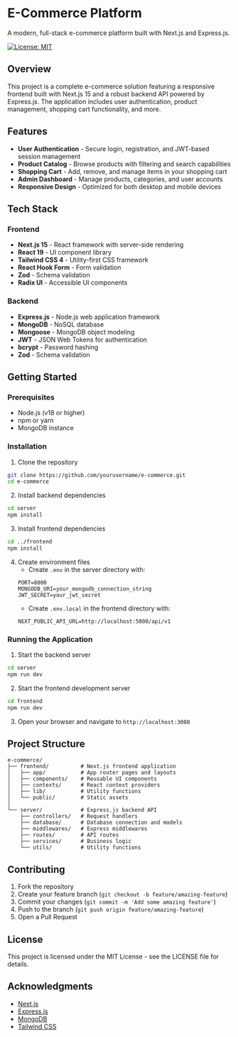 # E-Commerce Platform

A modern, full-stack e-commerce platform built with Next.js and Express.js.

[![License: MIT](https://img.shields.io/badge/License-MIT-blue.svg)](https://opensource.org/licenses/MIT)

## Overview

This project is a complete e-commerce solution featuring a responsive frontend built with Next.js 15 and a robust backend API powered by Express.js. The application includes user authentication, product management, shopping cart functionality, and more.

## Features

- **User Authentication** - Secure login, registration, and JWT-based session management
- **Product Catalog** - Browse products with filtering and search capabilities
- **Shopping Cart** - Add, remove, and manage items in your shopping cart
- **Admin Dashboard** - Manage products, categories, and user accounts
- **Responsive Design** - Optimized for both desktop and mobile devices

## Tech Stack

### Frontend

- **Next.js 15** - React framework with server-side rendering
- **React 19** - UI component library
- **Tailwind CSS 4** - Utility-first CSS framework
- **React Hook Form** - Form validation
- **Zod** - Schema validation
- **Radix UI** - Accessible UI components

### Backend

- **Express.js** - Node.js web application framework
- **MongoDB** - NoSQL database
- **Mongoose** - MongoDB object modeling
- **JWT** - JSON Web Tokens for authentication
- **bcrypt** - Password hashing
- **Zod** - Schema validation

## Getting Started

### Prerequisites

- Node.js (v18 or higher)
- npm or yarn
- MongoDB instance

### Installation

1. Clone the repository

```bash
git clone https://github.com/yourusername/e-commerce.git
cd e-commerce
```

2. Install backend dependencies

```bash
cd server
npm install
```

3. Install frontend dependencies

```bash
cd ../frontend
npm install
```

4. Create environment files
   - Create `.env` in the server directory with:
   ```
   PORT=8000
   MONGODB_URI=your_mongodb_connection_string
   JWT_SECRET=your_jwt_secret
   ```
   - Create `.env.local` in the frontend directory with:
   ```
   NEXT_PUBLIC_API_URL=http://localhost:5000/api/v1
   ```

### Running the Application

1. Start the backend server

```bash
cd server
npm run dev
```

2. Start the frontend development server

```bash
cd frontend
npm run dev
```

3. Open your browser and navigate to `http://localhost:3000`

## Project Structure

```
e-commerce/
├── frontend/          # Next.js frontend application
│   ├── app/           # App router pages and layouts
│   ├── components/    # Reusable UI components
│   ├── contexts/      # React context providers
│   ├── lib/           # Utility functions
│   └── public/        # Static assets
│
└── server/            # Express.js backend API
    ├── controllers/   # Request handlers
    ├── database/      # Database connection and models
    ├── middlewares/   # Express middlewares
    ├── routes/        # API routes
    ├── services/      # Business logic
    └── utils/         # Utility functions
```

## Contributing

1. Fork the repository
2. Create your feature branch (`git checkout -b feature/amazing-feature`)
3. Commit your changes (`git commit -m 'Add some amazing feature'`)
4. Push to the branch (`git push origin feature/amazing-feature`)
5. Open a Pull Request

## License

This project is licensed under the MIT License - see the LICENSE file for details.

## Acknowledgments

- [Next.js](https://nextjs.org/)
- [Express.js](https://expressjs.com/)
- [MongoDB](https://www.mongodb.com/)
- [Tailwind CSS](https://tailwindcss.com/)
